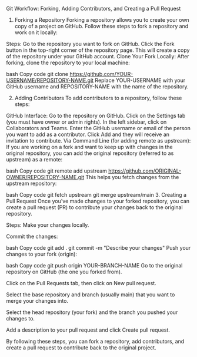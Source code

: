 Git Workflow: Forking, Adding Contributors, and Creating a Pull Request
1. Forking a Repository
Forking a repository allows you to create your own copy of a project on GitHub. Follow these steps to fork a repository and work on it locally:

Steps:
Go to the repository you want to fork on GitHub.
Click the Fork button in the top-right corner of the repository page.
This will create a copy of the repository under your GitHub account.
Clone Your Fork Locally:
After forking, clone the repository to your local machine:

bash
Copy code
git clone https://github.com/YOUR-USERNAME/REPOSITORY-NAME.git
Replace YOUR-USERNAME with your GitHub username and REPOSITORY-NAME with the name of the repository.

2. Adding Contributors
To add contributors to a repository, follow these steps:

GitHub Interface:
Go to the repository on GitHub.
Click on the Settings tab (you must have owner or admin rights).
In the left sidebar, click on Collaborators and Teams.
Enter the GitHub username or email of the person you want to add as a contributor.
Click Add and they will receive an invitation to contribute.
Via Command Line (for adding remote as upstream):
If you are working on a fork and want to keep up with changes in the original repository, you can add the original repository (referred to as upstream) as a remote:

bash
Copy code
git remote add upstream https://github.com/ORIGINAL-OWNER/REPOSITORY-NAME.git
This helps you fetch changes from the upstream repository:

bash
Copy code
git fetch upstream
git merge upstream/main
3. Creating a Pull Request
Once you've made changes to your forked repository, you can create a pull request (PR) to contribute your changes back to the original repository.

Steps:
Make your changes locally.

Commit the changes:

bash
Copy code
git add .
git commit -m "Describe your changes"
Push your changes to your fork (origin):

bash
Copy code
git push origin YOUR-BRANCH-NAME
Go to the original repository on GitHub (the one you forked from).

Click on the Pull Requests tab, then click on New pull request.

Select the base repository and branch (usually main) that you want to merge your changes into.

Select the head repository (your fork) and the branch you pushed your changes to.

Add a description to your pull request and click Create pull request.

By following these steps, you can fork a repository, add contributors, and create a pull request to contribute back to the original project.
